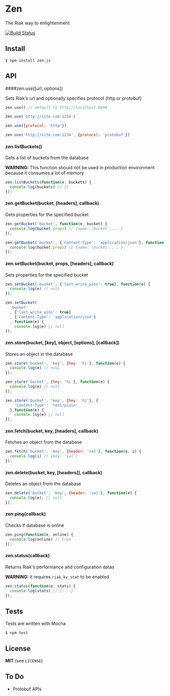 Zen
===

The Riak way to enlightenment

[![Build Status](https://secure.travis-ci.org/yawnt/Zen.png?branch=master)](http://travis-ci.org/yawnt/Zen)

## Install

```
$ npm install zen.js
```

## API

####zen.use([url, options])

Sets Riak's url and optionally specifies protocol (http or protobuf)

```javascript
zen.use() // default to http://localhost:8098

zen.use('http://site.com:1234')

zen.use({protocol: 'http'}) 

zen.use('http://site.com:1234', {protocol: 'protobuf'})
```

#### zen.listBuckets()

Gets a list of buckets from the database

__WARNING:__ This function should not be used in production environment because it consumes a lot of memory

```javascript
zen.listBuckets(function(e, buckets) {
  console.log(buckets) // []
});
```

#### zen.getBucket(bucket, [headers], callback)

Gets properties for the specified bucket

```javascript
zen.getBucket('bucket', function(e, bucket) {
  console.log(bucket.props) // {name: 'bucket'.... }
});

zen.getBucket('bucket', {'Content-Type': 'application/json'}, function(err, bucket) {
  console.log(bucket.props) // {name: 'bucket'.... }
});
```

#### zen.setBucket(bucket, props, [headers], callback)

Sets properties for the specified bucket

```javascript
zen.setBucket('bucket', {'last_write_wins': true}, function(e) {
  console.log(e) // null
});

zen.setBucket(
  'bucket'
  , {'last_write_wins': true}
  , {'Content-Type': 'application/json'}
  , function(e) {
    console.log(e) // null
});
```

#### zen.store(bucket, [key], object, [options], [callback])

Stores an object in the database

```javascript
zen.store('bucket', 'key', {hey: 'hi'}, function(e) {
  console.log(e) // null
});

zen.store('bucket', {hey: 'hi'}, function(e) {
  console.log(e) // null
});

zen.store('bucket', 'key', {hey: 'hi'}, {
    'Content-Type': 'text/plain'
  },function(e) {
    console.log(e) // null
});
```
#### zen.fetch(bucket, key, [headers], callback)

Fetches an object from the database

```javascript
zen.fetch('bucket', 'key', {header: 'val'}, function(e, i) {
  console.log(i) // {key: 'val'}
});
```

#### zen.delete(bucket, key, [headers]], callback)

Deletes an object from the database

```javascript
zen.delete('bucket', 'key', {header: 'val'}, function(e) {
  console.log(e); // null
});
```

#### zen.ping(callback)

Checks if database is online

```javascript
zen.ping(function(e, online) {
  console.log(online) // true
});
```

#### zen.status(callback)

Returns Riak's performance and configuration datas

__WARNING:__ it requires ```riak_kv_stat``` to be enabled

```javascript
zen.status(function(e, stats) {
  console.log(stats) // {....}
});
```

## Tests

Tests are written with Mocha

```
$ npm test
```

## License

__MIT__ (see ```LICENSE```)

## To Do

- Protobuf APIs

